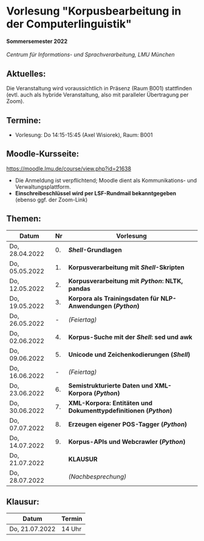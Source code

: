 # Vorlesung "Korpusbearbeitung in der Computerlinguistik"

#### Sommersemester 2022

*Centrum für Informations- und Sprachverarbeitung, LMU München*


## Aktuelles:

Die Veranstaltung wird voraussichtlich in Präsenz (Raum B001) stattfinden (evtl. auch als hybride Veranstaltung, also mit paralleler Übertragung per Zoom).


## Termine:

- Vorlesung: Do 14:15-15:45 (Axel Wisiorek), Raum: B001



## Moodle-Kursseite:

https://moodle.lmu.de/course/view.php?id=21638


- Die Anmeldung ist verpflichtend; Moodle dient als Kommunikations- und Verwaltungsplattform.
- **Einschreibeschlüssel wird per LSF-Rundmail bekanntgegeben** (ebenso ggf. der Zoom-Link)




## Themen:

| Datum  | Nr | Vorlesung | 
| ------------- | ------------- | ------------- | 
|  Do, 28.04.2022 |  0. | ***Shell*-Grundlagen** |
|  Do, 05.05.2022 |  1. | **Korpusverarbeitung mit *Shell*-Skripten** |
|  Do, 12.05.2022 |  2. | **Korpusverarbeitung mit *Python*: NLTK, pandas** |
|  Do, 19.05.2022 |  3. | **Korpora als Trainingsdaten für NLP-Anwendungen (*Python*)** |
|  Do, 26.05.2022 |  - | *(Feiertag)*  |
|  Do, 02.06.2022 |  4. | **Korpus-Suche mit der *Shell*: sed und awk** |
|  Do, 09.06.2022 |  5. | **Unicode und Zeichenkodierungen (*Shell*)** |
|  Do, 16.06.2022 | - | *(Feiertag)*  |
|  Do, 23.06.2022 |  6. | **Semistrukturierte Daten und XML-Korpora (*Python*)** |
|  Do, 30.06.2022 |  7. | **XML-Korpora: Entitäten und Dokumenttypdefinitionen (*Python*)** |
|  Do, 07.07.2022 |  8. | **Erzeugen eigener POS-Tagger (*Python*)** |
|  Do, 14.07.2022 |  9. | **Korpus-APIs und Webcrawler (*Python*)** |
|  Do, 21.07.2022 |   | **KLAUSUR** |
|  Do, 28.07.2022 |   | *(Nachbesprechung)* |


## Klausur:

| Datum  | Termin | 
| ------------- | ------------- | 
|  Do, 21.07.2022 |  14 Uhr   | 



